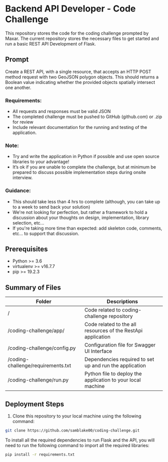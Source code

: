 # Backend API Developer - Code Challenge

This repository stores the code for the coding challenge prompted by Maxar. The current repository stores the necessary files to get started and run a basic REST API Development of Flask. 

## Prompt

Create a REST API, with a single resource, that accepts an HTTP POST method request with two GeoJSON polygon objects.
This should returns a Boolean value indicating whether the provided objects spatially intersect one another.

### Requirements:
- All requests and responses must be valid JSON
- The completed challenge must be pushed to GitHub (github.com) or .zip for review
- Include relevant documentation for the running and testing of the application.

### Note:
- Try and write the application in Python if possible and use open source libraries to your advantage!
- It’s ok if you are unable to complete the challenge, but at minimum be prepared to discuss possible implementation steps during onsite interview.

### Guidance:
- This should take less than 4 hrs to complete (although, you can take up to a week to send back your solution)
- We're not looking for perfection, but rather a framework to hold a discussion about your thoughts on design, implementation, library selection, etc...
- If you're taking more time than expected: add skeleton code, comments, etc... to support that discussion.

## Prerequisites
- Python >= 3.6
- virtualenv >= v16.7.7
- pip >= 19.2.3

## Summary of Files

|Folder|Descriptions|
|---|---|
|/|Code related to coding-challenge repository|
|/coding-challenge/app/|Code related to the all resources of the RestApi application|
|/coding-challenge/config.py|Configuration file for Swagger UI Interface|
|/coding-challenge/requirements.txt|Dependencies required to set up and run the application|
|/coding-challenge/run.py|Python file to deploy the application to your local machine|

## Deployment Steps
1. Clone this repository to your local machine using the following command:
 ```sh
git clone https://github.com/samblake00/coding-challenge.git
 ```

To install all the required dependencies to run Flask and the API, you will need to run the following command to import all the required libraries:

 ```sh
pip install -r requirements.txt
 ```
